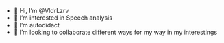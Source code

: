 - 👋 Hi, I’m @VldrLzrv 
- 👀 I’m interested in Speech analysis
- 🌱 I’m autodidact
- 💞️ I’m looking to collaborate different ways for my way in my interestings


<!---
VldrLzrv/VldrLzrv is a ✨ special ✨ repository because its `README.md` (this file) appears on your GitHub profile.
You can click the Preview link to take a look at your changes.
--->
